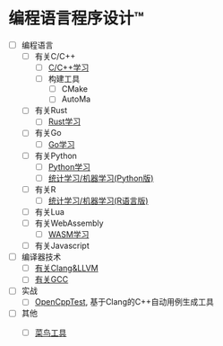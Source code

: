 # 编程语言程序设计™

- [ ] 编程语言
  - [ ] 有关C/C++
    - [ ] [C/C++学习](CC++/README.md)
    - [ ] 构建工具
      - [ ] CMake
      - [ ] AutoMa
  - [ ] 有关Rust
    - [ ] [Rust学习](Rust/README.md)
  - [ ] 有关Go
    - [ ] [Go学习](Go/README.md)
  - [ ] 有关Python
    - [ ] [Python学习](http://nbviewer.jupyter.org/github/yejinlei/about-python/tree/master/)
    - [ ] [统计学习/机器学习(Python版)](https://gitee.com/yejinlei/about-ml/tree/master/Python)
  - [ ] 有关R
    - [ ] [统计学习/机器学习(R语言版)](https://gitee.com/yejinlei/about-ml/blob/master/R)
  - [ ] 有关Lua
  - [ ] 有关WebAssembly
    - [ ] [WASM学习](Wasm/README.md)
  - [ ] 有关Javascript
- [ ] 编译器技术
  - [ ] [有关Clang&LLVM](Clang/README.md)
  - [ ] [有关GCC](GCC/README.md)
- [ ] 实战
  - [ ] [OpenCppTest](https://gitee.com/yejinlei/OpenCppTest), 基于Clang的C++自动用例生成工具
- [ ] 其他
  - [ ] [菜鸟工具](https://c.runoob.com/)

